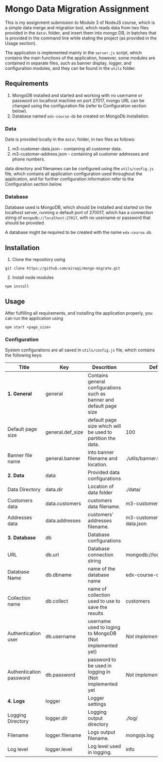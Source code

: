# Mongo Data Migration Assignment

This is my assignment submission to Module 3 of NodeJS course, which is a simple data merge and migration tool, which reads data from two files provided in the ```data\``` folder, and insert them into mongo DB, in batches that is provided in the command line while stating the project (as provided in the Usage section).

The application is implemented mainly in the ```server.js``` script, which contains the main functions of the application, however, some modules are contained in separate files, such as banner display, logger, and configuration modules, and they can be found in the ```utils``` folder.

## Requirements

1. MongoDB installed and started and working with no username or password on localhost machine on port 27017, mongo URL can be changed using the configuration file (refer to Configuration section below).
2. Database named ```edx-course-db``` be created on MongoDb installation.

### Data

Data is provided locally in the ```data\``` folder, in two files as follows:

1. m3-customer-data.json - containing all customer data.
2. m3-customer-address.json - containing all customer addresses and phone numbers.

data directory and filenames can be configured using the ```utils/config.js``` file, which contains all application configuration used throughout the application, and for further configuration information refer to the Configuration section below.

### Database

Database used is MongoDB, which should be installed and started on the localhost server, running o default port of 270017, which has a connection string of ```mongodb://localhost:27017```, with no username or password that should be provided.

A database might be required to be created with the name ```edx-course.db```.

## Installation

1. Clone the repository using 

```
git clone https://github.com/airaqi/mongo-migrate.git
```

2. Install node modules
```
npm install
```


## Usage

After fulfilling all requirements, and installing the application properly, you can run the application using 
```
npm start <page_size>
```

### Configuration

System configurations are all saved in ```utils/config.js``` file, which contains the following keys:

Title | Key | Descrition|Default
----|-------|-----------|--------
__1. General__ | general | Contains general configurations such as banner and default page size|
Default page size | general.def_size | default page size which will be used to partition the data. |100
Banner file name | general.banner | into banner filename and location.| ./utils/banner.txt
__2. Data__ | data | Provided data configurations|
Data Directory | data.dir | Location of data folder | ./data/
Customers data | data.customers | customers data filename. | m3-customer-data.json
Addresses data | data.addresses | customers' addresses filename. | m3-customer-address-data.json
__3. Database__ | db | Database configurations|
URL | db.url | Database connection string | mongodb://localhost:27017
Database Name | db.dbname | name of the database name | edx-course-db
Collection name | db.collect | name of collection used to use to save the results | customers
Authentication user | db.username | username used to loging to MongoDB (Not implemented yet) | _Not implemented yet_
Authentication password | db.password | password to be used in logging in (Not implemented yet | _Not implemented yet_
__4. Logs__ | logger | Logger settings
Logging Directory | logger.dir | Logging output directory | ./log/
Filename | logger.filename | Logs output filename. | mongojs.log
Log level | logger.level | Log level used in logging. | info
